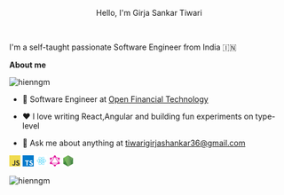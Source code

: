 
<p align="center">Hello, I'm Girja Sankar Tiwari</p>

<br />

I'm a self-taught passionate Software Engineer from India 🇮🇳

**About me**
<p align="left"> <img src="https://komarev.com/ghpvc/?username=GIRJASANKAR&label=Profile%20views&color=0e75b6&style=flat" alt="hienngm" /> </p>

- 💼 Software Engineer at [Open Financial Technology](https://open.money/)

- ❤️ I love writing React,Angular and building fun experiments on type-level

- 💬 Ask me about anything at tiwarigirjashankar36@gmail.com

<code><img height="20" alt="javascript" src="https://raw.githubusercontent.com/github/explore/80688e429a7d4ef2fca1e82350fe8e3517d3494d/topics/javascript/javascript.png"></code>
<code><img height="20" alt="typescript" src="https://raw.githubusercontent.com/github/explore/80688e429a7d4ef2fca1e82350fe8e3517d3494d/topics/typescript/typescript.png"></code>
<code><img height="20" alt="react" src="https://raw.githubusercontent.com/github/explore/80688e429a7d4ef2fca1e82350fe8e3517d3494d/topics/react/react.png"></code>
<code><img height="20" alt="graphql" src="https://raw.githubusercontent.com/github/explore/5c058a388828bb5fde0bcafd4bc867b5bb3f26f3/topics/graphql/graphql.png"></code>
<code><img height="20" alt="nodejs" src="https://raw.githubusercontent.com/github/explore/80688e429a7d4ef2fca1e82350fe8e3517d3494d/topics/nodejs/nodejs.png"></code>    
<p><img align="left" src="https://github-readme-stats.vercel.app/api/top-langs?username=GIRJASANKAR&show_icons=true&locale=en&layout=compact&theme=tokyonight" alt="hienngm" /></p>
